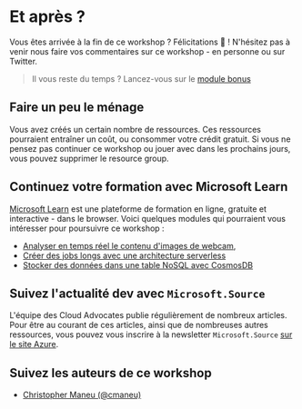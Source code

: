 # Et après ?

Vous êtes arrivée à la fin de ce workshop ? Félicitations 🥳 !
N'hésitez pas à venir nous faire vos commentaires sur ce workshop - en personne ou sur Twitter.

> Il vous reste du temps ? Lancez-vous sur le [module bonus](04-simulate-devices/index)

## Faire un peu le ménage

Vous avez créés un certain nombre de ressources. Ces ressources pourraient entraîner un coût, ou consommer votre crédit
gratuit. Si vous ne pensez pas continuer ce workshop ou jouer avec dans les prochains jours, vous pouvez supprimer le resource group.

## Continuez votre formation avec Microsoft Learn

[Microsoft Learn](http://docs.microsoft.com/learn?wt.mc_id=blinkingcompressor-github-chmaneu) est une plateforme de formation en ligne, gratuite et interactive - dans le browser. Voici quelques modules
qui pourraient vous intéresser pour poursuivre ce workshop : 

- [Analyser en temps réel le contenu d'images de webcam](https://docs.microsoft.com/en-us/learn/modules/build-ml-model-with-azure-stream-analytics/?wt.mc_id=blinkingcompressor-github-chmaneu),
- [Créer des jobs longs avec une architecture serverless](https://docs.microsoft.com/en-us/learn/modules/create-long-running-serverless-workflow-with-durable-functions/?wt.mc_id=blinkingcompressor-github-chmaneu)
- [Stocker des données dans une table NoSQL avec CosmosDB](https://docs.microsoft.com/en-us/learn/modules/store-access-data-cosmos-table-api/?wt.mc_id=blinkingcompressor-github-chmaneu)

## Suivez l'actualité dev avec `Microsoft.Source`

L'équipe des Cloud Advocates publie régulièrement de nombreux articles. Pour être
au courant de ces articles, ainsi que de nombreuses autres ressources, vous pouvez
vous inscrire à la newsletter `Microsoft.Source` [sur le site Azure](https://azure.microsoft.com/fr-fr/resources/join-the-azure-developer-community/?wt.mc_id=blinkingcompressor-github-chmaneu).

## Suivez les auteurs de ce workshop

- [Christopher Maneu (@cmaneu)](https://twitter.com/cmaneu)